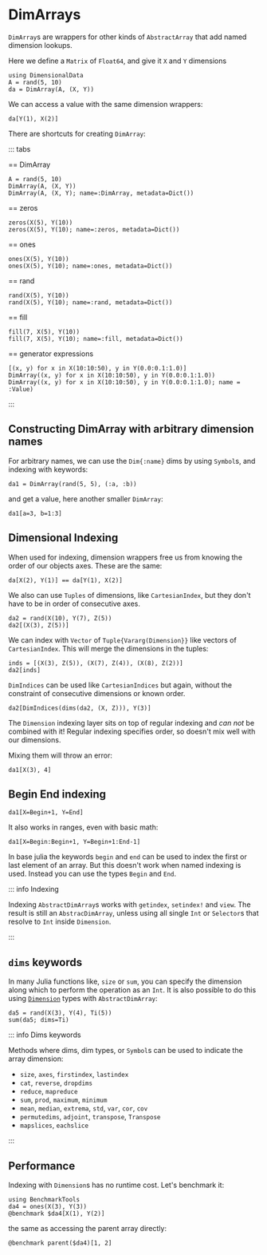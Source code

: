 # DimArrays

`DimArray`s are wrappers for other kinds of `AbstractArray` that
add named dimension lookups.


Here we define a `Matrix` of `Float64`, and give it `X` and `Y` dimensions

```@ansi dimarray
using DimensionalData
A = rand(5, 10)
da = DimArray(A, (X, Y))
```

We can access a value with the same dimension wrappers:

```@ansi dimarray
da[Y(1), X(2)]
```

There are shortcuts for creating `DimArray`:

::: tabs

== DimArray

```@ansi dimarray
A = rand(5, 10)
DimArray(A, (X, Y))
DimArray(A, (X, Y); name=:DimArray, metadata=Dict())
```

== zeros

```@ansi dimarray
zeros(X(5), Y(10))
zeros(X(5), Y(10); name=:zeros, metadata=Dict())
```

== ones

```@ansi dimarray
ones(X(5), Y(10))
ones(X(5), Y(10); name=:ones, metadata=Dict())
```

== rand

```@ansi dimarray
rand(X(5), Y(10))
rand(X(5), Y(10); name=:rand, metadata=Dict())
```

== fill

```@ansi dimarray
fill(7, X(5), Y(10))
fill(7, X(5), Y(10); name=:fill, metadata=Dict())
```

== generator expressions

```@ansi dimarray
[(x, y) for x in X(10:10:50), y in Y(0.0:0.1:1.0)]
DimArray((x, y) for x in X(10:10:50), y in Y(0.0:0.1:1.0))
DimArray((x, y) for x in X(10:10:50), y in Y(0.0:0.1:1.0); name = :Value)
```

:::

## Constructing DimArray with arbitrary dimension names

For arbitrary names, we can use the `Dim{:name}` dims
by using `Symbol`s, and indexing with keywords:

```@ansi dimarray
da1 = DimArray(rand(5, 5), (:a, :b))
```

and get a value, here another smaller `DimArray`:

```@ansi dimarray
da1[a=3, b=1:3]
```

## Dimensional Indexing

When used for indexing, dimension wrappers free us from knowing the
order of our objects axes. These are the same:

```@ansi dimarray
da[X(2), Y(1)] == da[Y(1), X(2)]
```

We also can use `Tuples` of dimensions, like `CartesianIndex`,
but they don't have to be in order of consecutive axes.

```@ansi dimarray
da2 = rand(X(10), Y(7), Z(5))
da2[(X(3), Z(5))]
```

We can index with `Vector` of `Tuple{Vararg(Dimension}}` like vectors of
`CartesianIndex`. This will merge the dimensions in the tuples:

```@ansi dimarray
inds = [(X(3), Z(5)), (X(7), Z(4)), (X(8), Z(2))]
da2[inds]
```

`DimIndices` can be used like `CartesianIndices` but again, without the
constraint of consecutive dimensions or known order.

```@ansi dimarray
da2[DimIndices(dims(da2, (X, Z))), Y(3)]
```

The `Dimension` indexing layer sits on top of regular indexing and _can not_ be combined
with it! Regular indexing specifies order, so doesn't mix well with our dimensions.

Mixing them will throw an error:

```@ansi dimarray
da1[X(3), 4]
```

## Begin End indexing

```@ansi dimarray
da1[X=Begin+1, Y=End]
```

It also works in ranges, even with basic math:

```@ansi dimarray
da1[X=Begin:Begin+1, Y=Begin+1:End-1]
```

In base julia the keywords `begin` and `end` can be used to
index the first or last element of an array. But this doesn't 
work when named indexing is used. Instead you can use the types
`Begin` and `End`.

::: info Indexing

Indexing `AbstractDimArray`s works with `getindex`, `setindex!` and
`view`. The result is still an `AbstracDimArray`, unless using all single
`Int` or `Selector`s that resolve to `Int` inside `Dimension`.

:::

## `dims` keywords

In many Julia functions like, `size` or `sum`, you can specify the dimension
along which to perform the operation as an `Int`. It is also possible to do this
using [`Dimension`](@ref) types with `AbstractDimArray`:

```@ansi dimarray
da5 = rand(X(3), Y(4), Ti(5))
sum(da5; dims=Ti)
```

::: info Dims keywords

Methods where dims, dim types, or `Symbol`s can be used to indicate the array dimension:

- `size`, `axes`, `firstindex`, `lastindex`
- `cat`, `reverse`, `dropdims`
- `reduce`, `mapreduce`
- `sum`, `prod`, `maximum`, `minimum`
- `mean`, `median`, `extrema`, `std`, `var`, `cor`, `cov`
- `permutedims`, `adjoint`, `transpose`, `Transpose`
- `mapslices`, `eachslice`

:::


## Performance

Indexing with `Dimension`s has no runtime cost. Let's benchmark it:

```@ansi dimarray
using BenchmarkTools
da4 = ones(X(3), Y(3))
@benchmark $da4[X(1), Y(2)]
```

the same as accessing the parent array directly:

```@ansi dimarray
@benchmark parent($da4)[1, 2]
```
